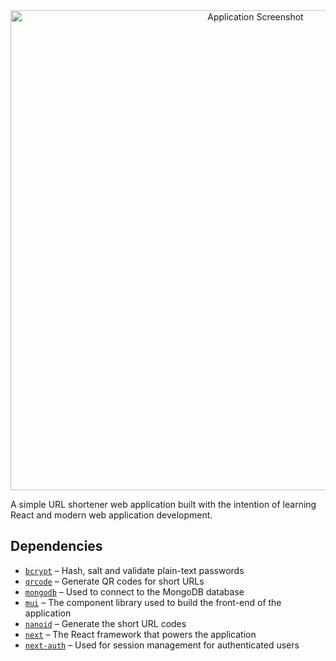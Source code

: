 <div align="center">

<img width="768" alt="Application Screenshot" style="display:block;margin-left:auto;margin-right:auto;" src="https://user-images.githubusercontent.com/18381903/149651414-4e790c2d-24bd-48ce-9031-2b400eefe1d1.png">
    
</div>

A simple URL shortener web application built with the intention of learning React and modern web application development.

## Dependencies

- [`bcrypt`](https://github.com/kelektiv/node.bcrypt.js) – Hash, salt and validate plain-text passwords
- [`qrcode`](https://github.com/soldair/node-qrcode) – Generate QR codes for short URLs
- [`mongodb`](https://github.com/mongodb/node-mongodb-native) – Used to connect to the MongoDB database
- [`mui`](https://github.com/mui-org/material-ui) – The component library used to build the front-end of the application
- [`nanoid`](https://github.com/ai/nanoid) – Generate the short URL codes
- [`next`](https://github.com/vercel/next.js) – The React framework that powers the application
- [`next-auth`](https://github.com/nextauthjs/next-auth) – Used for session management for authenticated users
